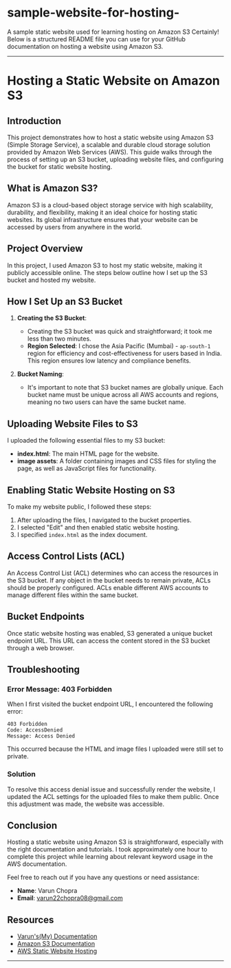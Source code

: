 # sample-website-for-hosting-
A sample static website used for learning hosting on Amazon S3
Certainly! Below is a structured README file you can use for your GitHub documentation on hosting a website using Amazon S3. 

---

# Hosting a Static Website on Amazon S3

## Introduction

This project demonstrates how to host a static website using Amazon S3 (Simple Storage Service), a scalable and durable cloud storage solution provided by Amazon Web Services (AWS). This guide walks through the process of setting up an S3 bucket, uploading website files, and configuring the bucket for static website hosting.

## What is Amazon S3?

Amazon S3 is a cloud-based object storage service with high scalability, durability, and flexibility, making it an ideal choice for hosting static websites. Its global infrastructure ensures that your website can be accessed by users from anywhere in the world.

## Project Overview

In this project, I used Amazon S3 to host my static website, making it publicly accessible online. The steps below outline how I set up the S3 bucket and hosted my website.

## How I Set Up an S3 Bucket

1. **Creating the S3 Bucket**: 
   - Creating the S3 bucket was quick and straightforward; it took me less than two minutes.
   - **Region Selected**: I chose the Asia Pacific (Mumbai) - `ap-south-1` region for efficiency and cost-effectiveness for users based in India. This region ensures low latency and compliance benefits.

2. **Bucket Naming**:
   - It's important to note that S3 bucket names are globally unique. Each bucket name must be unique across all AWS accounts and regions, meaning no two users can have the same bucket name.

## Uploading Website Files to S3

I uploaded the following essential files to my S3 bucket:
- **index.html**: The main HTML page for the website.
- **image assets**: A folder containing images and CSS files for styling the page, as well as JavaScript files for functionality.

## Enabling Static Website Hosting on S3

To make my website public, I followed these steps:
1. After uploading the files, I navigated to the bucket properties.
2. I selected "Edit" and then enabled static website hosting.
3. I specified `index.html` as the index document.

## Access Control Lists (ACL)

An Access Control List (ACL) determines who can access the resources in the S3 bucket. If any object in the bucket needs to remain private, ACLs should be properly configured. ACLs enable different AWS accounts to manage different files within the same bucket.

## Bucket Endpoints

Once static website hosting was enabled, S3 generated a unique bucket endpoint URL. This URL can access the content stored in the S3 bucket through a web browser.

## Troubleshooting

### Error Message: 403 Forbidden

When I first visited the bucket endpoint URL, I encountered the following error:
```
403 Forbidden
Code: AccessDenied
Message: Access Denied
```
This occurred because the HTML and image files I uploaded were still set to private.

### Solution

To resolve this access denial issue and successfully render the website, I updated the ACL settings for the uploaded files to make them public. Once this adjustment was made, the website was accessible.

## Conclusion

Hosting a static website using Amazon S3 is straightforward, especially with the right documentation and tutorials. I took approximately one hour to complete this project while learning about relevant keyword usage in the AWS documentation.

Feel free to reach out if you have any questions or need assistance:

- **Name**: Varun Chopra
- **Email**: varun22chopra08@gmail.com

## Resources
- [Varun's(My) Documentation](https://www.linkedin.com/posts/varun-chopra08_documentation-of-hosting-a-static-website-activity-7241131655069851651-oPRA?utm_source=share&utm_medium=member_desktop)
- [Amazon S3 Documentation](https://docs.aws.amazon.com/s3/index.html)
- [AWS Static Website Hosting](https://docs.aws.amazon.com/AmazonS3/latest/userguide/WebsiteHosting.html)

---



